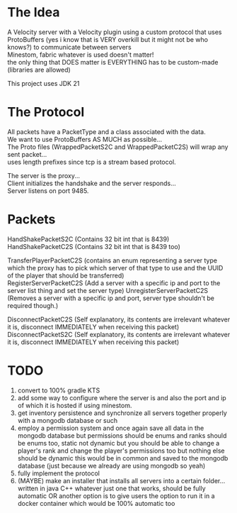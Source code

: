 # The Idea
A Velocity server with a Velocity plugin using a custom protocol that uses ProtoBuffers (yes i know that is VERY overkill but it might not be who knows?) to communicate between servers \
Minestom, fabric whatever is used doesn't matter! \
the only thing that DOES matter is EVERYTHING has to be custom-made (libraries are allowed)

This project uses JDK 21

# The Protocol
All packets have a PacketType and a class associated with the data. \
We want to use ProtoBuffers AS MUCH as possible... \
The Proto files (WrappedPacketS2C and WrappedPacketC2S) will wrap any sent packet... \
uses length prefixes since tcp is a stream based protocol.

The server is the proxy... \
Client initializes the handshake and the server responds... \
Server listens on port 9485.

# Packets
HandShakePacketS2C (Contains 32 bit int that is 8439) \
HandShakePacketC2S (Contains 32 bit int that is 8439 too)

TransferPlayerPacketC2S (contains an enum representing a server type which the proxy has to pick which server of that type to use and the UUID of the player that should be transferred) \
RegisterServerPacketC2S (Add a server with a specific ip and port to the server list thing and set the server type)
UnregisterServerPacketC2S (Removes a server with a specific ip and port, server type shouldn't be required though.)

DisconnectPacketC2S (Self explanatory, its contents are irrelevant whatever it is, disconnect IMMEDIATELY when receiving this packet)
DisconnectPacketS2C (Self explanatory, its contents are irrelevant whatever it is, disconnect IMMEDIATELY when receiving this packet)

# TODO
1. convert to 100% gradle KTS
2. add some way to configure where the server is and also the port and ip of which it is hosted if using minestom.
3. get inventory persistence and synchronize all servers together properly with a mongodb database or such
4. employ a permission system and once again save all data in the mongodb database but permissions should be enums and ranks should be enums too, static not dynamic but you should be able to change a player's rank and change the player's permissions too but nothing else should be dynamic this would be in common and saved to the mongodb database (just because we already are using mongodb so yeah)
5. fully implement the protocol
6. (MAYBE) make an installer that installs all servers into a certain folder... written in java C++ whatever just one that works, should be fully automatic OR another option is to give users the option to run it in a docker container which would be 100% automatic too